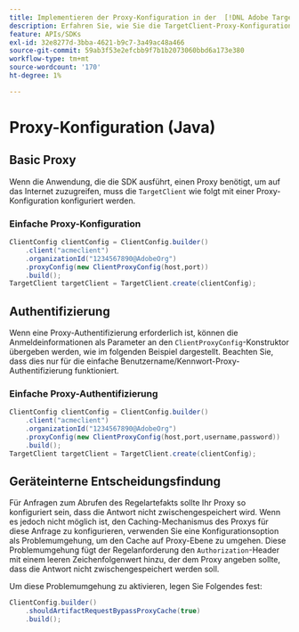 ```yaml
---
title: Implementieren der Proxy-Konfiguration in der  [!DNL Adobe Target] -Java-SDK
description: Erfahren Sie, wie Sie die TargetClient-Proxy-Konfiguration in der Java [!DNL Adobe Target] SDK konfigurieren.
feature: APIs/SDKs
exl-id: 32e8277d-3bba-4621-b9c7-3a49ac48a466
source-git-commit: 59ab3f53e2efcbb9f7b1b2073060bbd6a173e380
workflow-type: tm+mt
source-wordcount: '170'
ht-degree: 1%

---
```


# Proxy-Konfiguration (Java)

## Basic Proxy

Wenn die Anwendung, die die SDK ausführt, einen Proxy benötigt, um auf das Internet zuzugreifen, muss die `TargetClient` wie folgt mit einer Proxy-Konfiguration konfiguriert werden.

### Einfache Proxy-Konfiguration

```java {line-numbers="true"}
ClientConfig clientConfig = ClientConfig.builder()
    .client("acmeclient")
    .organizationId("1234567890@AdobeOrg")
    .proxyConfig(new ClientProxyConfig(host,port))
    .build();
TargetClient targetClient = TargetClient.create(clientConfig);
```

## Authentifizierung

Wenn eine Proxy-Authentifizierung erforderlich ist, können die Anmeldeinformationen als Parameter an den `ClientProxyConfig`-Konstruktor übergeben werden, wie im folgenden Beispiel dargestellt. Beachten Sie, dass dies nur für die einfache Benutzername/Kennwort-Proxy-Authentifizierung funktioniert.

### Einfache Proxy-Authentifizierung

```java {line-numbers="true"}
ClientConfig clientConfig = ClientConfig.builder()
    .client("acmeclient")
    .organizationId("1234567890@AdobeOrg")
    .proxyConfig(new ClientProxyConfig(host,port,username,password))
    .build();
TargetClient targetClient = TargetClient.create(clientConfig);
```

## Geräteinterne Entscheidungsfindung

Für Anfragen zum Abrufen des Regelartefakts sollte Ihr Proxy so konfiguriert sein, dass die Antwort nicht zwischengespeichert wird. Wenn es jedoch nicht möglich ist, den Caching-Mechanismus des Proxys für diese Anfrage zu konfigurieren, verwenden Sie eine Konfigurationsoption als Problemumgehung, um den Cache auf Proxy-Ebene zu umgehen. Diese Problemumgehung fügt der Regelanforderung den `Authorization`-Header mit einem leeren Zeichenfolgenwert hinzu, der dem Proxy angeben sollte, dass die Antwort nicht zwischengespeichert werden soll.

Um diese Problemumgehung zu aktivieren, legen Sie Folgendes fest:

```java {line-numbers="true"}
ClientConfig.builder()
    .shouldArtifactRequestBypassProxyCache(true)
    .build();
```


